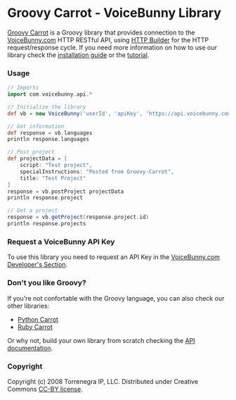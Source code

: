 # Groovy Carrot - VoiceBunny Library

[Groovy Carrot](https://github.com/Voice123/groovy-carrot) is a Groovy library that provides connection to the [VoiceBunny.com](http://voicebunny.com) HTTP RESTful API, using [HTTP Builder](http://groovy.codehaus.org/HTTP+Builder) for the HTTP request/response cycle.
If you need more information on how to use our library check the [installation guide](https://github.com/Voice123/groovy-carrot/wiki/installation) or the [tutorial](https://github.com/Voice123/groovy-carrot/wiki/Use-tutorial).

### Usage

```groovy
// Imports
import com.voicebunny.api.*

// Initialize the library
def vb = new VoiceBunny('userId', 'apiKey', 'https://api.voicebunny.com')

// Get information
def response = vb.languages
println response.languages

// Post project
def projectData = [
    script: "Test project",
    specialInstructions: "Posted from Groovy-Carrot",
    title: "Test Project"
]
response = vb.postProject projectData
println response.project

// Get a project
response = vb.getProject(response.project.id)
println response.projects
```

### Request a VoiceBunny API Key
To use this library you need to request an API Key in the [VoiceBunny.com Developer's Section](http://voicebunny.com/developers/token).

### Don't you like Groovy?
If you're not confortable with the Groovy language, you can also check our other libraries:

* [Python Carrot](https://github.com/Voice123/python-carrot)
* [Ruby Carrot](https://github.com/Voice123/ruby-carrot)

Or why not, build your own library from scratch checking the [API documentation](http://voicebunny.com/developers/index).

### Copyright

Copyright (c) 2008 Torrenegra IP, LLC. Distributed under Creative Commons [CC-BY license](http://creativecommons.org/licenses/by/3.0/).